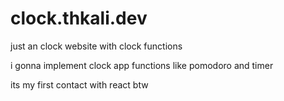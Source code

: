 # clock.thkali.dev
just an clock website with clock functions

i gonna implement clock app functions like pomodoro and timer

its my first contact with react btw